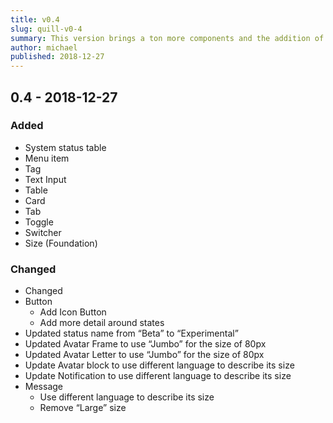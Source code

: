 ```yaml
---
title: v0.4
slug: quill-v0-4
summary: This version brings a ton more components and the addition of the Size foundation. This provides guidelines around the way we talk about the sizing of components in system.
author: michael
published: 2018-12-27
---
```


## 0.4 - 2018-12-27

### Added
* System status table
* Menu item
* Tag
* Text Input
* Table
* Card
* Tab
* Toggle
* Switcher
* Size (Foundation)

### Changed
* Changed
* Button
    * Add Icon Button
    * Add more detail around states
* Updated status name from “Beta” to “Experimental”
* Updated Avatar Frame to use “Jumbo” for the size of 80px
* Updated Avatar Letter to use “Jumbo” for the size of 80px
* Update Avatar block to use different language to describe its size
* Update Notification to use different language to describe its size
* Message
    * Use different language to describe its size
    * Remove “Large” size